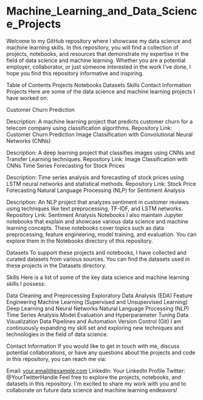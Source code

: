 # Machine_Learning_and_Data_Science_Projects
Welcome to my GitHub repository where I showcase my data science and machine learning skills. In this repository, you will find a collection of projects, notebooks, and resources that demonstrate my expertise in the field of data science and machine learning. Whether you are a potential employer, collaborator, or just someone interested in the work I've done, I hope you find this repository informative and inspiring.

Table of Contents
Projects
Notebooks
Datasets
Skills
Contact Information
Projects
Here are some of the data science and machine learning projects I have worked on:

Customer Churn Prediction

Description: A machine learning project that predicts customer churn for a telecom company using classification algorithms.
Repository Link: Customer Churn Prediction
Image Classification with Convolutional Neural Networks (CNNs)

Description: A deep learning project that classifies images using CNNs and Transfer Learning techniques.
Repository Link: Image Classification with CNNs
Time Series Forecasting for Stock Prices

Description: Time series analysis and forecasting of stock prices using LSTM neural networks and statistical methods.
Repository Link: Stock Price Forecasting
Natural Language Processing (NLP) for Sentiment Analysis

Description: An NLP project that analyzes sentiment in customer reviews using techniques like text preprocessing, TF-IDF, and LSTM networks.
Repository Link: Sentiment Analysis
Notebooks
I also maintain Jupyter notebooks that explain and showcase various data science and machine learning concepts. These notebooks cover topics such as data preprocessing, feature engineering, model training, and evaluation. You can explore them in the Notebooks directory of this repository.

Datasets
To support these projects and notebooks, I have collected and curated datasets from various sources. You can find the datasets used in these projects in the Datasets directory.

Skills
Here is a list of some of the key data science and machine learning skills I possess:

Data Cleaning and Preprocessing
Exploratory Data Analysis (EDA)
Feature Engineering
Machine Learning (Supervised and Unsupervised Learning)
Deep Learning and Neural Networks
Natural Language Processing (NLP)
Time Series Analysis
Model Evaluation and Hyperparameter Tuning
Data Visualization
Data Pipelines and Automation
Version Control (Git)
I am continuously expanding my skill set and exploring new techniques and technologies in the field of data science.

Contact Information
If you would like to get in touch with me, discuss potential collaborations, or have any questions about the projects and code in this repository, you can reach me via:

Email: your.email@example.com
LinkedIn: Your LinkedIn Profile
Twitter: @YourTwitterHandle
Feel free to explore the projects, notebooks, and datasets in this repository. I'm excited to share my work with you and to collaborate on future data science and machine learning endeavors!
